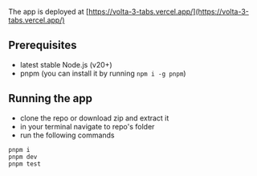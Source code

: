The app is deployed at [https://volta-3-tabs.vercel.app/](https://volta-3-tabs.vercel.app/)

## Prerequisites

- latest stable Node.js (v20+)
- pnpm (you can install it by running `npm i -g pnpm`)

## Running the app

- clone the repo or download zip and extract it
- in your terminal navigate to repo's folder
- run the following commands

```
pnpm i
pnpm dev
pnpm test
```
